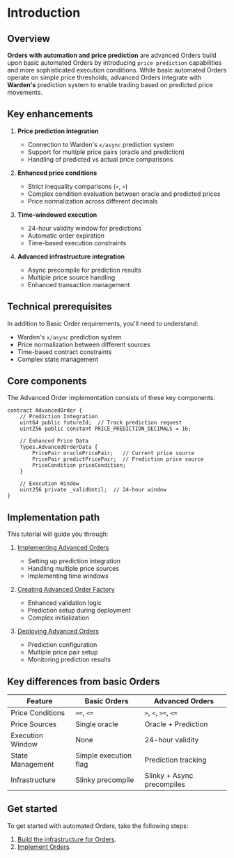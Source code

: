 ﻿---
sidebar_position: 1
---

# Introduction

## Overview

**Orders with automation and price prediction** are advanced Orders build upon basic automated Orders by introducing `price prediction` capabilities and more sophisticated execution conditions. While basic automated Orders operate on simple price thresholds, advanced Orders integrate with **Warden's** prediction system to enable trading based on predicted price movements.

## Key enhancements

1. **Price prediction integration**
   - Connection to Warden's `x/async` prediction system
   - Support for multiple price pairs (oracle and prediction)
   - Handling of predicted vs actual price comparisons

2. **Enhanced price conditions**
   - Strict inequality comparisons (`<`, `>`)
   - Complex condition evaluation between oracle and predicted prices
   - Price normalization across different decimals

3. **Time-windowed execution**
   - 24-hour validity window for predictions
   - Automatic order expiration
   - Time-based execution constraints

4. **Advanced infrastructure integration**
   - Async precompile for prediction results
   - Multiple price source handling
   - Enhanced transaction management

## Technical prerequisites

In addition to Basic Order requirements, you'll need to understand:

- Warden's `x/async` prediction system
- Price normalization between different sources
- Time-based contract constraints
- Complex state management

## Core components

The Advanced Order implementation consists of these key components:

```solidity
contract AdvancedOrder {
    // Prediction Integration
    uint64 public futureId;  // Track prediction request
    uint256 public constant PRICE_PREDICTION_DECIMALS = 16;
    
    // Enhanced Price Data
    Types.AdvancedOrderData {
        PricePair oraclePricePair;   // Current price source
        PricePair predictPricePair;  // Prediction price source
        PriceCondition priceCondition;
    }
    
    // Execution Window
    uint256 private _validUntil;  // 24-hour window
}
```

## Implementation path

This tutorial will guide you through:

1. [Implementing Advanced Orders](implement-orders)
   - Setting up prediction integration
   - Handling multiple price sources
   - Implementing time windows

2. [Creating Advanced Order Factory](implement-the-creation-of-orders)
   - Enhanced validation logic
   - Prediction setup during deployment
   - Complex initialization

3. [Deploying Advanced Orders](deploy-an-order)
   - Prediction configuration
   - Multiple price pair setup
   - Monitoring prediction results

## Key differences from basic Orders

| Feature | Basic Orders | Advanced Orders |
|---------|-------------|-----------------|
| Price Conditions | `>=`, `<=` | `>`, `<`, `>=`, `<=` |
| Price Sources | Single oracle | Oracle + Prediction |
| Execution Window | None | 24-hour validity |
| State Management | Simple execution flag | Prediction tracking |
| Infrastructure | Slinky precompile | Slinky + Async precompiles |

## Get started

To get started with automated Orders, take the following steps:

1. [Build the infrastructure for Orders](/category/build-the-infrastructure-for-orders).
2. [Implement Orders](implement-orders).
